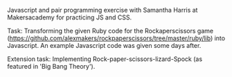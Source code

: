 Javascript and pair programming exercise with Samantha Harris at Makersacademy for practicing JS and CSS.

Task: Transforming the given Ruby code for the Rockaperscissors game (https://github.com/alexmakers/rockpaperscissors/tree/master/ruby/lib) into Javascript. An example Javascript code was given some days after. 

Extension task: Implementing Rock-paper-scissors-lizard-Spock (as featured in 'Big Bang Theory').






